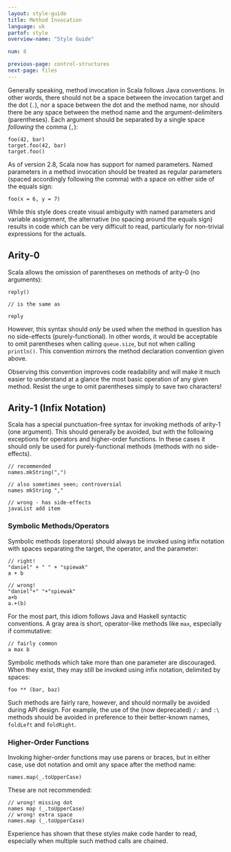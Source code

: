 ```yaml
---
layout: style-guide
title: Method Invocation
language: uk
partof: style
overview-name: "Style Guide"

num: 8

previous-page: control-structures
next-page: files
---
```


Generally speaking, method invocation in Scala follows Java conventions.
In other words, there should not be a space between the invocation
target and the dot (`.`), nor a space between the dot and the method
name, nor should there be any space between the method name and the
argument-delimiters (parentheses). Each argument should be separated by
a single space *following* the comma (`,`):

    foo(42, bar)
    target.foo(42, bar)
    target.foo()

As of version 2.8, Scala now has support for named parameters. Named
parameters in a method invocation should be treated as regular
parameters (spaced accordingly following the comma) with a space on
either side of the equals sign:

    foo(x = 6, y = 7)

While this style does create visual ambiguity with named parameters and
variable assignment, the alternative (no spacing around the equals sign)
results in code which can be very difficult to read, particularly for
non-trivial expressions for the actuals.

## Arity-0

Scala allows the omission of parentheses on methods of arity-0 (no
arguments):

    reply()

    // is the same as

    reply

However, this syntax should *only* be used when the method in question
has no side-effects (purely-functional). In other words, it would be
acceptable to omit parentheses when calling `queue.size`, but not when
calling `println()`. This convention mirrors the method declaration
convention given above.

Observing this convention improves code
readability and will make it much easier to understand at a glance the
most basic operation of any given method. Resist the urge to omit
parentheses simply to save two characters!

## Arity-1 (Infix Notation)

Scala has a special punctuation-free syntax for invoking methods of arity-1
(one argument). This should generally be avoided, but with the following
exceptions for operators and higher-order functions. In these cases it should
only be used for purely-functional methods (methods with no side-effects).

    // recommended
    names.mkString(",")

    // also sometimes seen; controversial
    names mkString ","

    // wrong - has side-effects
    javaList add item

### Symbolic Methods/Operators

Symbolic methods (operators) should always be invoked using infix notation with
spaces separating the target, the operator, and the parameter:

    // right!
    "daniel" + " " + "spiewak"
    a + b

    // wrong!
    "daniel"+" "+"spiewak"
    a+b
    a.+(b)

For the most part, this idiom follows Java and Haskell syntactic conventions. A
gray area is short, operator-like methods like `max`, especially if commutative:

    // fairly common
    a max b

Symbolic methods which take more than one parameter are discouraged.
When they exist, they may still be invoked using infix notation, delimited by spaces:

    foo ** (bar, baz)

Such methods are fairly rare, however, and should normally be avoided during API
design. For example, the use of the (now deprecated) `/:` and `:\` methods should be avoided in
preference to their better-known names, `foldLeft` and `foldRight`.

### Higher-Order Functions

Invoking higher-order functions may use parens or braces, but in
either case, use dot notation and omit any space after the method name:

    names.map(_.toUpperCase)

These are not recommended:

    // wrong! missing dot
    names map (_.toUpperCase)
    // wrong! extra space
    names.map (_.toUpperCase)

Experience has shown that these styles make code harder to read,
especially when multiple such method calls are chained.
